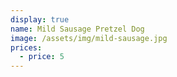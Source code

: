 ```yaml
---
display: true
name: Mild Sausage Pretzel Dog
image: /assets/img/mild-sausage.jpg
prices:
  - price: 5
---
```

